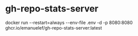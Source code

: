# gh-repo-stats-server

docker run --restart=always --env-file .env -d -p 8080:8080 ghcr.io/emanuelef/gh-repo-stats-server:latest
